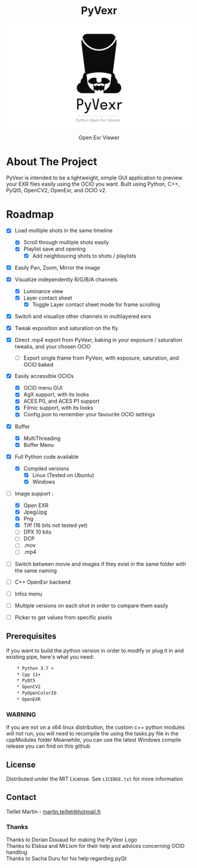 <br />
<div align="center">
	<h1 align="center">PyVexr</h1>
	<img src="/imgs/pyVexr_WhiteBG_githubReadme.jpeg" alt="PyVexr Logo" align="center">	
<br />
<br />
	Open Exr Viewer
</div>


# About The Project
PyVexr is intended to be a lightweight, simple GUI application to preview your EXR files easily using the OCIO you want.
Built using Python, C++, PyQt5, OpenCV2, OpenExr, and OCIO v2.


# Roadmap
- [x] Load multiple shots in the same timeline
	- [x] Scroll through multiple shots easily
	- [x] Playlist save and opening
		- [X] Add neighbouring shots to shots / playlists
- [x] Easily Pan, Zoom, Mirror the image
- [x] Visualize independently R/G/B/A channels 
	- [x] Luminance view
	- [x] Layer contact sheet
		- [x] Toggle Layer contact sheet mode for frame scrolling
- [x] Switch and visualize other channels in multilayered exrs
- [x] Tweak exposition and saturation on the fly
- [x] Direct .mp4 export from PyVexr, baking in your exposure / saturation tweaks, and your chosen OCIO
	- [ ] Export single frame from PyVexr, with exposure, saturation, and OCIO baked
- [x] Easily accessible OCIOs 
	- [x] OCIO menu GUI 
	- [X] AgX support, with its looks
	- [X] ACES P0, and ACES P1 support
	- [X] Filmic support, with its looks
	- [x] Config.json to remember your favourite OCIO settings
- [x] Buffer
	- [x] MultiThreading
	- [x] Buffer Menu
- [x] Full Python code available
	- [x] Compiled versions
		- [x] Linux (Tested on Ubuntu)
		- [x] Windows
- [ ] Image support :
	- [x] Open EXR
	- [x] Jpeg/Jpg
	- [x] Png
	- [x] Tiff (16 bits not tested yet)
	- [ ] DPX 10 bits
	- [ ] DCP
	- [ ] .mov
	- [ ] .mp4
- [ ] Switch between movie and images if they exist in the same folder with the same naming
- [ ] C++ OpenExr backend
- [ ] Infos menu
- [ ] Multiple versions on each shot in order to compare them easily
- [ ] Picker to get values from specific pixels


## Prerequisites
If you want to build the python version in order to modify or plug it in and existing pipe, here's what you need:
```sh
	* Python 3.7 + 
	* Cpp 11+
	* PyQt5
	* OpenCV2
	* PyOpenColorIO
	* OpenEXR
```
### WARNING 
If you are not on a x64 linux distribution, the custom c++ python modules will not run, you will need to recompile the using the tasks.py file in the cppModules folder
Meanwhile, you can use the latest Windows compile release you can find on this github

## License
Distributed under the MIT License. See `LICENSE.txt` for more information

## Contact
Teillet Martin - martin.teillet@hotmail.fr


### Thanks
Thanks to Dorian Douaud for making the PyVexr Logo<br />
Thanks to Elsksa and MrLixm for their help and advices concerning OCIO handling<br />
Thanks to Sacha Duru for his help regarding pyQt
